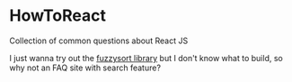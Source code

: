 # HowToReact

Collection of common questions about React JS

I just wanna try out the [fuzzysort library](https://github.com/farzher/fuzzysort) but I don't know what to build, so why not an FAQ site with search feature?
